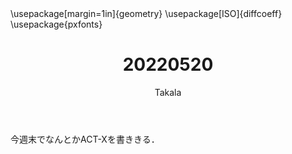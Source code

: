 ﻿---
title: 20220520
yesterday: 20220519
tomorrow: 20220521
days: 875
author: Takala
header-includes:
  - \usepackage[margin=1in]{geometry}
  - \usepackage[ISO]{diffcoeff}
  - \usepackage{pxfonts}
---



今週末でなんとかACT-Xを書ききる．


